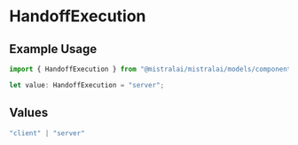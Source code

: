 # HandoffExecution

## Example Usage

```typescript
import { HandoffExecution } from "@mistralai/mistralai/models/components";

let value: HandoffExecution = "server";
```

## Values

```typescript
"client" | "server"
```